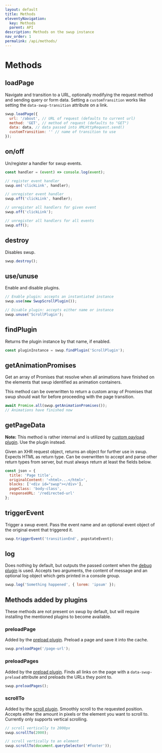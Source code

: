 ```yaml
---
layout: default
title: Methods
eleventyNavigation:
  key: Methods
  parent: API
description: Methods on the swup instance
nav_order: 1
permalink: /api/methods/
---
```


# Methods

## loadPage

Navigate and transition to a URL, optionally modifying the request method and sending query or form data. Setting a `customTransition` works like setting the `data-swup-transition` attribute on a link.

```javascript
swup.loadPage({
  url: '/about', // URL of request (defaults to current url)
  method: 'GET', // method of request (defaults to "GET")
  data: data, // data passed into XMLHttpRequest.send()
  customTransition: '' // name of transition to use
});
```

## on/off

Un/register a handler for swup events.

```javascript
const handler = (event) => console.log(event);

// register event handler
swup.on('clickLink', handler);

// unregister event handler
swup.off('clickLink', handler);

// unregister all handlers for given event
swup.off('clickLink');

// unregister all handlers for all events
swup.off();
```

## destroy

Disables swup.

```javascript
swup.destroy();
```

## use/unuse

Enable and disable plugins.

```javascript
// Enable plugin: accepts an instantiated instance
swup.use(new SwupScrollPlugin());

// Disable plugin: accepts either name or instance
swup.unuse('ScrollPlugin');
```

## findPlugin

Returns the plugin instance by that name, if enabled.

```javascript
const pluginInstance = swup.findPlugin('ScrollPlugin');
```

## getAnimationPromises

Get an array of Promises that resolve when all animations have finished on the elements that swup identified as animation containers.

This method can be overwritten to return a custom array of Promises that swup should wait for before proceeding with the page transition.

```javascript
await Promise.all(swup.getAnimationPromises());
// Animations have finished now
```

## getPageData

**Note:** This method is rather internal and is utilized by [custom payload plugin](/plugins/custom-payload-plugin). Use the plugin instead.

Given an XHR request object, returns an object for further use in swup. Expects HTML as return type. Can be overwritten to accept and parse other return types from server, but must always return at least the fields below.

```javascript
const json = {
  title: 'Page title',
  originalContent: '<html>...</html>',
  blocks: ['<div id="swup"></div>'],
  pageClass: 'body-class',
  responseURL: '/redirected-url'
};
```

## triggerEvent

Trigger a swup event. Pass the event name and an optional event object of the original event that triggered it.

```javascript
swup.triggerEvent('transitionEnd', popstateEvent);
```

## log

Does nothing by default, but outputs the passed content when the [debug plugin](/plugins/debug-plugin) is used.
Accepts two arguments, the content of message and an optional log object which gets printed in a console group.

```javascript
swup.log('Something happened', { lorem: 'ipsum' });
```

## Methods added by plugins

These methods are not present on swup by default, but will require installing the mentioned plugins to become available.

### preloadPage

Added by the [preload plugin](/plugins/preload-plugin).
Preload a page and save it into the cache.

```javascript
swup.preloadPage('/page-url');
```

### preloadPages

Added by the [preload plugin](/plugins/preload-plugin).
Finds all links on the page with a `data-swup-preload` attribute and preloads the URLs they point to.

```javascript
swup.preloadPages();
```

### scrollTo

Added by the [scroll plugin](/plugins/scroll-plugin).
Smoothly scroll to the requested position. Accepts either the amount in pixels or the element you want to scroll to.
Currently only supports vertical scrolling.

```javascript
// scroll vertically to 2000px
swup.scrollTo(2000);

// scroll vertically to an element
swup.scrollTo(document.querySelector('#footer'));
```
